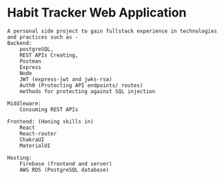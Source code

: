 # Habit Tracker Web Application
    A personal side project to gain fullstack experience in technologies and practices such as - 
    Backend:
        postgreSQL, 
        REST APIs Creating, 
        Postman
        Express
        Node
        JWT (express-jwt and jwks-rsa)
        Auth0 (Protecting API endpoints/ routes)
        methods for protecting against SQL injection 
    
    Middleware:
        Consuming REST APIs
        
    Frontend: (Honing skills in)
        React
        React-router 
        ChakraUI
        MaterialUI
        
    Hosting:
        Firebase (frontend and server)
        AWS RDS (PostgreSQL database)
